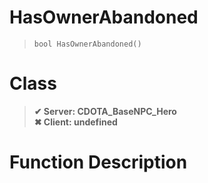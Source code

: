 # HasOwnerAbandoned
> `bool HasOwnerAbandoned()`
# Class
> __✔ Server: CDOTA_BaseNPC_Hero__  
> __✖ Client: undefined__  
# Function Description

